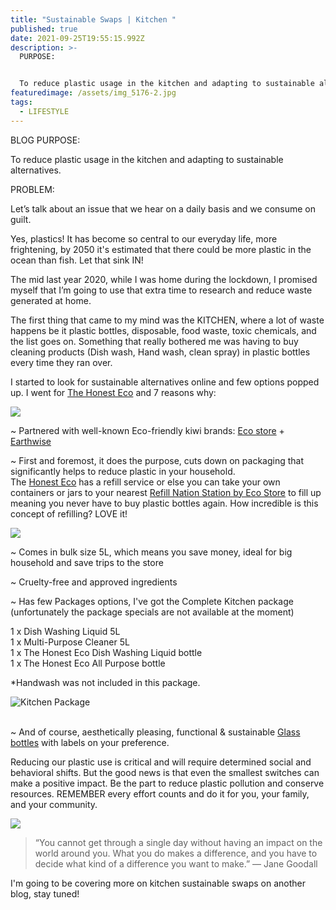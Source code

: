 ```yaml
---
title: "Sustainable Swaps | Kitchen "
published: true
date: 2021-09-25T19:55:15.992Z
description: >-
  PURPOSE: 


  To reduce plastic usage in the kitchen and adapting to sustainable alternatives. 
featuredimage: /assets/img_5176-2.jpg
tags:
  - LIFESTYLE
---
```

BLOG PURPOSE:

To reduce plastic usage in the kitchen and adapting to sustainable alternatives.

PROBLEM:

Let’s talk about an issue that we hear on a daily basis and we consume on guilt.

Yes, plastics! It has become so central to our everyday life, more frightening, by 2050 it's estimated that there could be more plastic in the ocean than fish. Let that sink IN!

The mid last year 2020, while I was home during the lockdown, I promised myself that I’m going to use that extra time to research and reduce waste generated at home. 

The first thing that came to my mind was the KITCHEN, where a lot of waste happens be it plastic bottles, disposable, food waste, toxic chemicals, and the list goes on.  Something that really bothered me was having to buy cleaning products (Dish wash, Hand wash, clean spray) in plastic bottles every time they ran over. 

I started to look for sustainable alternatives online and few options popped up.  I went for [The Honest Eco](https://www.thehonesteco.nz/shop) and 7 reasons why:

![](/assets/img_5176-2.jpg)

~ Partnered with well-known Eco-friendly kiwi brands: [Eco store](https://ecostore.com/nz/) + [Earthwise](https://earthwise.co.nz/) 

~ First and foremost, it does the purpose, cuts down on packaging that significantly helps to reduce plastic in your household. \
The [Honest Eco](https://www.thehonesteco.nz/shop) has a refill service or else you can take your own containers or jars to your nearest [Refill Nation Station by Eco Store](https://ecostore.com/nz/storelocator/refill/) to fill up meaning you never have to buy plastic bottles again. How incredible is this concept of refilling? LOVE it!

![](/assets/screen-shot-2021-09-25-at-4.47.56-pm.png)

~ Comes in bulk size 5L, which means you save money, ideal for big household and save trips to the store

~ Cruelty-free and approved ingredients 

~ Has few Packages options, I've got the Complete Kitchen package (unfortunately the package specials are not available at the moment)

1 x Dish Washing Liquid 5L\
1 x Multi-Purpose Cleaner 5L\
1 x The Honest Eco Dish Washing Liquid bottle\
1 x The Honest Eco All Purpose bottle

\*Handwash was not included in this package. 

![Kitchen Package](/assets/viber_image_2021-09-21_09-17-58-101-2.jpg "Kitchen Package")

\
~ And of course, aesthetically pleasing, functional & sustainable [Glass bottles](https://www.thehonesteco.nz/bottles) with labels on your preference. 

Reducing our plastic use is critical and will require determined social and behavioral shifts. But the good news is that even the smallest switches can make a positive impact. Be the part to reduce plastic pollution and conserve resources. REMEMBER every effort counts and do it for you, your family, and your community. 

![](/assets/collage.jpeg)

> “You cannot get through a single day without having an impact on the world around you. What you do makes a difference, and you have to decide what kind of a difference you want to make.”
> — Jane Goodall

I'm going to be covering more on kitchen sustainable swaps on another blog, stay tuned!